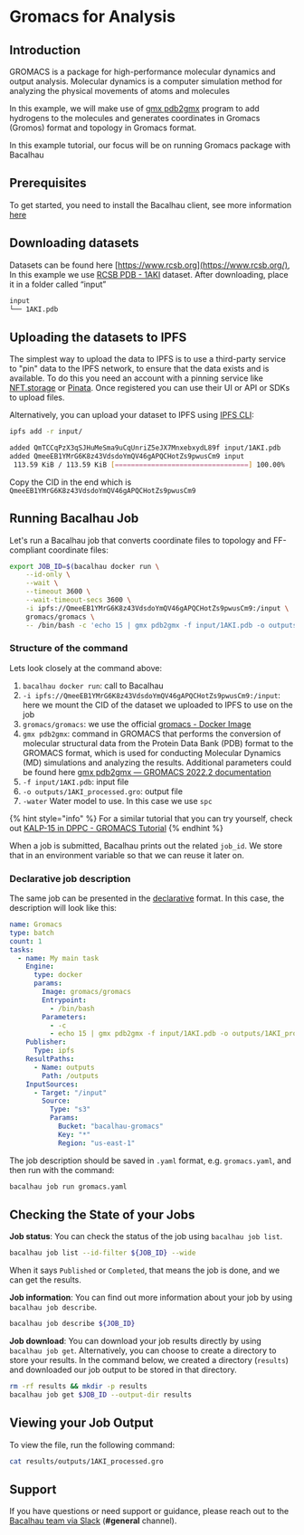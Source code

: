 # Gromacs for Analysis

## Introduction​ <a href="#introduction" id="introduction"></a>

GROMACS is a package for high-performance molecular dynamics and output analysis. Molecular dynamics is a computer simulation method for analyzing the physical movements of atoms and molecules

In this example, we will make use of [gmx pdb2gmx](https://manual.gromacs.org/documentation/current/onlinehelp/gmx-pdb2gmx.html#description) program to add hydrogens to the molecules and generates coordinates in Gromacs (Gromos) format and topology in Gromacs format.

In this example tutorial, our focus will be on running Gromacs package with Bacalhau

## Prerequisites​ <a href="#prerequisites" id="prerequisites"></a>

To get started, you need to install the Bacalhau client, see more information [here](../../getting-started/installation.md)

## Downloading datasets​ <a href="#downloading-datasets" id="downloading-datasets"></a>

Datasets can be found here [https://www.rcsb.org](https://www.rcsb.org/), In this example we use [RCSB PDB - 1AKI](https://www.rcsb.org/structure/1AKI) dataset. After downloading, place it in a folder called “input”

```bash
input
└── 1AKI.pdb
```

## Uploading the datasets to IPFS​ <a href="#uploading-the-datasets-to-ipfs" id="uploading-the-datasets-to-ipfs"></a>

The simplest way to upload the data to IPFS is to use a third-party service to "pin" data to the IPFS network, to ensure that the data exists and is available. To do this you need an account with a pinning service like [NFT.storage](https://nft.storage/) or [Pinata](https://pinata.cloud/). Once registered you can use their UI or API or SDKs to upload files.

Alternatively, you can upload your dataset to IPFS using [IPFS CLI](https://docs.ipfs.tech/install/command-line/#official-distributions):

```bash
ipfs add -r input/

added QmTCCqPzX3qSJHuMeSma9uCqUnriZ5eJX7MnxebxydL89f input/1AKI.pdb
added QmeeEB1YMrG6K8z43VdsdoYmQV46gAPQCHotZs9pwusCm9 input
 113.59 KiB / 113.59 KiB [=================================] 100.00%
```

Copy the CID in the end which is `QmeeEB1YMrG6K8z43VdsdoYmQV46gAPQCHotZs9pwusCm9`

## Running Bacalhau Job​ <a href="#running-bacalhau-job" id="running-bacalhau-job"></a>

Let's run a Bacalhau job that converts coordinate files to topology and FF-compliant coordinate files:

```bash
export JOB_ID=$(bacalhau docker run \
    --id-only \
    --wait \
    --timeout 3600 \
    --wait-timeout-secs 3600 \
    -i ipfs://QmeeEB1YMrG6K8z43VdsdoYmQV46gAPQCHotZs9pwusCm9:/input \
    gromacs/gromacs \
    -- /bin/bash -c 'echo 15 | gmx pdb2gmx -f input/1AKI.pdb -o outputs/1AKI_processed.gro -water spc')
```

### Structure of the command​ <a href="#structure-of-the-command" id="structure-of-the-command"></a>

Lets look closely at the command above:

1. `bacalhau docker run`: call to Bacalhau
2. `-i ipfs://QmeeEB1YMrG6K8z43VdsdoYmQV46gAPQCHotZs9pwusCm9:/input`: here we mount the CID of the dataset we uploaded to IPFS to use on the job
3. `gromacs/gromacs`: we use the official [gromacs - Docker Image](https://hub.docker.com/r/gromacs/gromacs)
4. `gmx pdb2gmx`: command in GROMACS that performs the conversion of molecular structural data from the Protein Data Bank (PDB) format to the GROMACS format, which is used for conducting Molecular Dynamics (MD) simulations and analyzing the results. Additional parameters could be found here [gmx pdb2gmx — GROMACS 2022.2 documentation](https://manual.gromacs.org/documentation/current/onlinehelp/gmx-pdb2gmx.html)
5. `-f input/1AKI.pdb`: input file
6. `-o outputs/1AKI_processed.gro`: output file
7. `-water` Water model to use. In this case we use `spc`

{% hint style="info" %}
For a similar tutorial that you can try yourself, check out [KALP-15 in DPPC - GROMACS Tutorial](http://www.mdtutorials.com/gmx/membrane\_protein/01\_pdb2gmx.html)
{% endhint %}

When a job is submitted, Bacalhau prints out the related `job_id`. We store that in an environment variable so that we can reuse it later on.

### Declarative job description​ <a href="#declarative-job-description" id="declarative-job-description"></a>

The same job can be presented in the [declarative](http://localhost:3000/setting-up/jobs/job-specification/job) format. In this case, the description will look like this:

```yaml
name: Gromacs
type: batch
count: 1
tasks:
  - name: My main task
    Engine:
      type: docker
      params:
        Image: gromacs/gromacs
        Entrypoint:
          - /bin/bash
        Parameters:
          - -c
          - echo 15 | gmx pdb2gmx -f input/1AKI.pdb -o outputs/1AKI_processed.gro -water spc
    Publisher:
      Type: ipfs
    ResultPaths:
      - Name: outputs
        Path: /outputs      
    InputSources:
      - Target: "/input"
        Source:
          Type: "s3"
          Params:
            Bucket: "bacalhau-gromacs"
            Key: "*"
            Region: "us-east-1"
```

The job description should be saved in `.yaml` format, e.g. `gromacs.yaml`, and then run with the command:

```bash
bacalhau job run gromacs.yaml
```

## Checking the State of your Jobs​ <a href="#checking-the-state-of-your-jobs" id="checking-the-state-of-your-jobs"></a>

**Job status**: You can check the status of the job using `bacalhau job list`.

```bash
bacalhau job list --id-filter ${JOB_ID} --wide
```

When it says `Published` or `Completed`, that means the job is done, and we can get the results.

**Job information**: You can find out more information about your job by using `bacalhau job describe`.

```bash
bacalhau job describe ${JOB_ID}
```

**Job download**: You can download your job results directly by using `bacalhau job get`. Alternatively, you can choose to create a directory to store your results. In the command below, we created a directory (`results`) and downloaded our job output to be stored in that directory.

```bash
rm -rf results && mkdir -p results
bacalhau job get $JOB_ID --output-dir results
```

## Viewing your Job Output​ <a href="#viewing-your-job-output" id="viewing-your-job-output"></a>

To view the file, run the following command:

```bash
cat results/outputs/1AKI_processed.gro  
```

## Support​ <a href="#support" id="support"></a>

If you have questions or need support or guidance, please reach out to the [Bacalhau team via Slack](https://bacalhauproject.slack.com/ssb/redirect) (**#general** channel).
